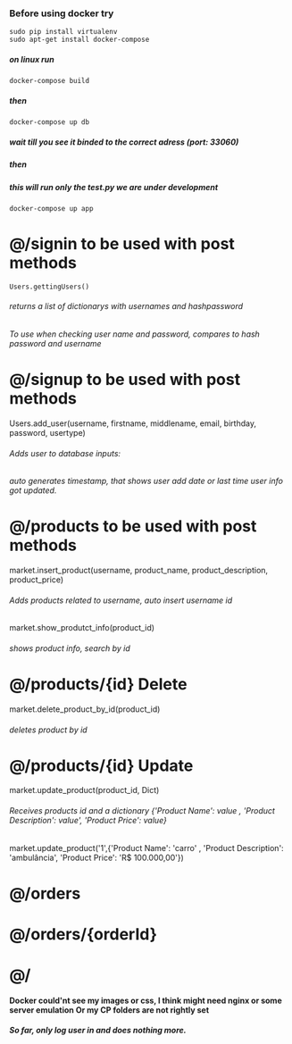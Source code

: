 ### Before using docker try
    sudo pip install virtualenv
    sudo apt-get install docker-compose
##### on linux run
    docker-compose build
##### then
    docker-compose up db
##### wait till you see it binded to the correct adress (port: 33060)
##### then
##### this will run only the test.py we are under development
    docker-compose up app
# @/signin to be used with post methods
    Users.gettingUsers()
###### returns a list of dictionarys with usernames and hashpassword
###### To use when checking user name and password, compares to hash password and username

# @/signup to be used with post methods
   Users.add_user(username, firstname, middlename, email, birthday, password, usertype)
###### Adds user to database inputs:
###### auto generates timestamp, that shows user add date or last time user info got updated.

# @/products  to be used with post methods
   market.insert_product(username, product_name, product_description, product_price)
###### Adds products related to username, auto insert username id
   market.show_produtct_info(product_id)
###### shows product info, search by id
# @/products/{id} Delete
   market.delete_product_by_id(product_id)
###### deletes product by id
# @/products/{id} Update
   market.update_product(product_id, Dict)
###### Receives products id and a dictionary {'Product Name': value , 'Product Description': value', 'Product Price': value}
   market.update_product('1',{'Product Name': 'carro' , 'Product Description': 'ambulância', 'Product Price': 'R$ 100.000,00'})
# @/orders 

# @/orders/{orderId}

# @/
#### Docker could'nt see my images or css, I think might need nginx or some server emulation Or my CP folders are not rightly set   

##### So far, only log user in and does nothing more.
